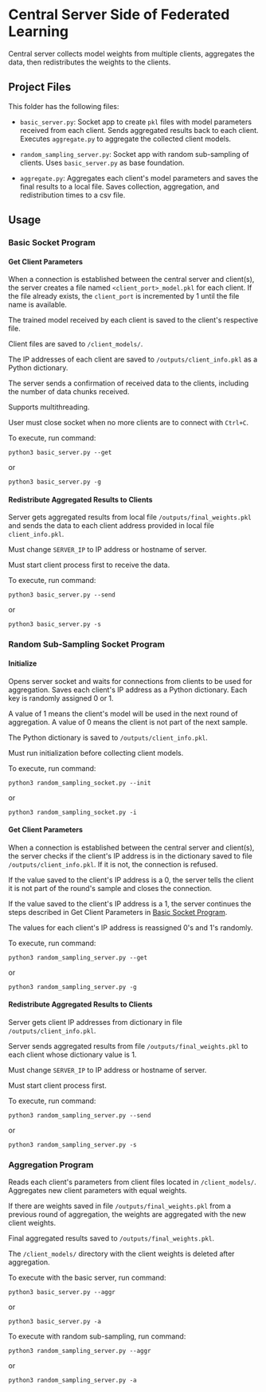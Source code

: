 # Central Server Side of Federated Learning

Central server collects model weights from multiple clients,
aggregates the data, then redistributes the weights to the clients.

## Project Files

This folder has the following files:

- `basic_server.py`: Socket app to create `pkl` files with model
parameters received from each client. Sends aggregated results back
to each client. Executes `aggregate.py` to aggregate the collected
client models.

- `random_sampling_server.py`: Socket app with random sub-sampling of
clients. Uses `basic_server.py` as base foundation.

- `aggregate.py`: Aggregates each client's model parameters and saves
the final results to a local file. Saves collection, aggregation, and
redistribution times to a csv file.

## Usage

### Basic Socket Program

#### Get Client Parameters

When a connection is established between the central server and client(s),
the server creates a file named `<client_port>_model.pkl` for each client.
If the file already exists, the `client_port` is incremented by 1 until the
file name is available.

The trained model received by each client is saved to the client's
respective file.

Client files are saved to `/client_models/`.

The IP addresses of each client are saved to `/outputs/client_info.pkl`
as a Python dictionary.

The server sends a confirmation of received data to the clients, including the
number of data chunks received.

Supports multithreading.

User must close socket when no more clients are to connect with `Ctrl+C`.

To execute, run command:
```
python3 basic_server.py --get
```
or
```
python3 basic_server.py -g
```

#### Redistribute Aggregated Results to Clients

Server gets aggregated results from local file `/outputs/final_weights.pkl`
and sends the data to each client address provided in local file
`client_info.pkl`.

Must change `SERVER_IP` to IP address or hostname of server.

Must start client process first to receive the data.

To execute, run command:
```
python3 basic_server.py --send
```
or
```
python3 basic_server.py -s
```

### Random Sub-Sampling Socket Program

#### Initialize

Opens server socket and waits for connections from clients to be used for
aggregation. Saves each client's IP address as a Python dictionary. Each
key is randomly assigned 0 or 1.

A value of 1 means the client's model will be used in the next round of
aggregation. A value of 0 means the client is not part of the next sample.

The Python dictionary is saved to `/outputs/client_info.pkl`.

Must run initialization before collecting client models.

To execute, run command:
```
python3 random_sampling_socket.py --init
```
or
```
python3 random_sampling_socket.py -i
```

#### Get Client Parameters

When a connection is established between the central server and client(s),
the server checks if the client's IP address is in the dictionary saved to
file `/outputs/client_info.pkl`.
If it is not, the connection is refused.

If the value saved to the client's IP address is a 0, the server tells the
client it is not part of the round's sample and closes the connection.

If the value saved to the client's IP address is a 1, the server continues
the steps described in Get Client Parameters in
[Basic Socket Program](#basic-socket-program).

The values for each client's IP address is reassigned 0's and 1's randomly.

To execute, run command:
```
python3 random_sampling_server.py --get
```
or
```
python3 random_sampling_server.py -g
```

#### Redistribute Aggregated Results to Clients

Server gets client IP addresses from dictionary in file `/outputs/client_info.pkl`.

Server sends aggregated results from file `/outputs/final_weights.pkl` to each
client whose dictionary value is 1.

Must change `SERVER_IP` to IP address or hostname of server.

Must start client process first.

To execute, run command:
```
python3 random_sampling_server.py --send
```
or
```
python3 random_sampling_server.py -s
```

### Aggregation Program

Reads each client's parameters from client files located in `/client_models/`.
Aggregates new client parameters with equal weights.

If there are weights saved in file `/outputs/final_weights.pkl` from a
previous round of aggregation, the weights are aggregated with the
new client weights.

Final aggregated results saved to `/outputs/final_weights.pkl`.

The `/client_models/` directory with the client weights is deleted
after aggregation.

To execute with the basic server, run command:
```
python3 basic_server.py --aggr
```
or
```
python3 basic_server.py -a
```

To execute with random sub-sampling, run command:
```
python3 random_sampling_server.py --aggr
```
or
```
python3 random_sampling_server.py -a
```

